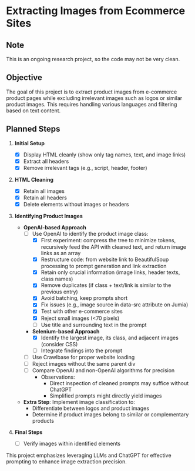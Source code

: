 # Extracting Images from Ecommerce Sites

## Note
This is an ongoing research project, so the code may not be very clean.

## Objective
The goal of this project is to extract product images from e-commerce product pages while excluding irrelevant images such as logos or similar product images. This requires handling various languages and filtering based on text content.

## Planned Steps

1. **Initial Setup**
    - [x] Display HTML cleanly (show only tag names, text, and image links)
    - [x] Extract all headers
    - [x] Remove irrelevant tags (e.g., script, header, footer)

2. **HTML Cleaning**
    - [x] Retain all images
    - [x] Retain all headers
    - [x] Delete elements without images or headers

3. **Identifying Product Images**
    - **OpenAI-based Approach**
        - [ ] Use OpenAI to identify the product image class:
            - [x] First experiment: compress the tree to minimize tokens, recursively feed the API with cleaned text, and return image links as an array
            - [x] Restructure code: from website link to BeautifulSoup processing to prompt generation and link extraction
            - [x] Retain only crucial information (image links, header texts, class names)
            - [x] Remove duplicates (if class + text/link is similar to the previous entry)
            - [x] Avoid batching, keep prompts short
            - [x] Fix issues (e.g., image source in data-src attribute on Jumia)
            - [x] Test with other e-commerce sites
            - [x] Reject small images (<70 pixels)
            - [ ] Use title and surrounding text in the prompt
        - **Selenium-based Approach**
            - [x] Identify the largest image, its class, and adjacent images (consider CSS)
            - [ ] Integrate findings into the prompt
        - [ ] Use Crawlbase for proper website loading
        - [ ] Reject images without the same parent div
        - [ ] Compare OpenAI and non-OpenAI algorithms for precision
            - Observations:
                - Direct inspection of cleaned prompts may suffice without ChatGPT
                - Simplified prompts might directly yield images
    - **Extra Step**: Implement image classification to:
        - Differentiate between logos and product images
        - Determine if product images belong to similar or complementary products

4. **Final Steps**
    - [ ] Verify images within identified elements

This project emphasizes leveraging LLMs and ChatGPT for effective prompting to enhance image extraction precision.
